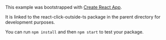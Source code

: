 This example was bootstrapped with [Create React App](https://github.com/facebook/create-react-app).

It is linked to the react-click-outside-ts package in the parent directory for development purposes.

You can run `npm install` and then `npm start` to test your package.
